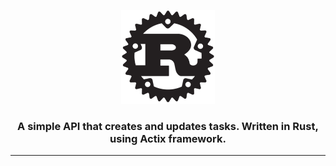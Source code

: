 <p align="center">
  <img width="150px" src="https://raw.githubusercontent.com/github/explore/main/topics/rust/rust.png"/>
</p>

<h3 align="center">
  A simple API that creates and updates tasks.
  Written in Rust, using Actix framework.
</h3>

---
